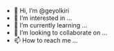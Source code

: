 - 👋 Hi, I’m @geyolkiri
- 👀 I’m interested in ...
- 🌱 I’m currently learning ...
- 💞️ I’m looking to collaborate on ...
- 📫 How to reach me ...

<!---
geyolkiri/geyolkiri is a ✨ special ✨ repository because its `README.md` (this file) appears on your GitHub profile.
You can click the Preview link to take a look at your changes.
--->
